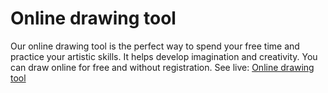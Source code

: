 # Online drawing tool
Our online drawing tool is the perfect way to spend your free time and practice your artistic skills. It helps develop imagination and creativity. You can draw online for free and without registration.
See live: [Online drawing tool](http://toolster.net/drawing_tool)
